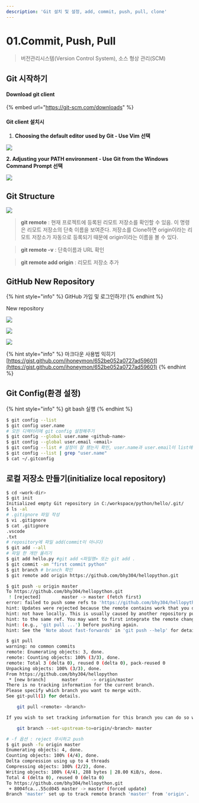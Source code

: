 ```yaml
---
description: 'Git 설치 및 설정, add, commit, push, pull, clone'
---
```


# 01.Commit, Push, Pull

> 버전관리시스템\(Version Control System\), 소스 형상 관리\(SCM\)

## Git 시작하기

#### Download git client

{% embed url="https://git-scm.com/downloads" %}

#### Git client 설치시 

1. **Choosing the default editor used by Git - Use Vim 선택**

![](./../../.gitbook/assets/image1.png)

**2. Adjusting your PATH environment - Use Git from the Windows Command Prompt 선택**

![](./../../.gitbook/assets/image2.png)

## Git Structure

![](./../../.gitbook/assets/git_structure.jpg)

> **git remote** : 현재 프로젝트에 등록된 리모트 저장소를 확인할 수 있음. 이 명령은 리모트 저장소의 단축 이름을 보여준다. 저장소를 Clone하면 origin이라는 리모트 저장소가 자동으로 등록되기 때문에 origin이라는 이름을 볼 수 있다.

> **git remote -v** : 단축이름과 URL 확인

> **git remote add origin** : 리모트 저장소 추가

## GitHub New Repository

{% hint style="info" %}
GitHub 가입 및 로그인하기!
{% endhint %}

New repository

![](./../../.gitbook/assets/image3.png)

![](./../../.gitbook/assets/image4.png)

![](./../../.gitbook/assets/image5.png)

{% hint style="info" %}
마크다운 사용법 익히기 [https://gist.github.com/ihoneymon/652be052a0727ad59601](https://gist.github.com/ihoneymon/652be052a0727ad59601)
{% endhint %}

## Git Config\(환경 설정\)

{% hint style="info" %}
git bash 실행
{% endhint %}

```bash
$ git config --list
$ git config user.name
# 모든 디렉터리에 git config 설정해주기
$ git config --global user.name <github-name>
$ git config --global user.email <email>
$ git config --list # 설정이 잘 됐는지 확인, user.name과 user.email이 list에 있으면 됨.
$ git config --list | grep "user.name"
$ cat ~/.gitconfig
```

## 로컬 저장소 만들기\(initialize local repository\)

```bash
$ cd <work-dir>
$ git init
Initialized empty Git repository in C:/workspace/python/hello/.git/
$ ls -al
# .gitignore 파일 작성
$ vi .gitignore
$ cat .gitignore
.vscode
.txt
# repository에 파일 add(commit이 아니다)
$ git add --all 
# 파일 한 개만 올리기
$ git add hello.py #git add <파일명> 또는 git add .
$ git commit -am "first commit python"
$ git branch # branch 확인
$ git remote add origin https://github.com/bhy304/hellopython.git
```

```bash
$ git push -u origin master
To https://github.com/bhy304/hellopython.git
 ! [rejected]        master -> master (fetch first)
error: failed to push some refs to 'https://github.com/bhy304/hellopython.git'
hint: Updates were rejected because the remote contains work that you do
hint: not have locally. This is usually caused by another repository pushing
hint: to the same ref. You may want to first integrate the remote changes
hint: (e.g., 'git pull ...') before pushing again.
hint: See the 'Note about fast-forwards' in 'git push --help' for details.
```

```bash
$ git pull
warning: no common commits
remote: Enumerating objects: 3, done.
remote: Counting objects: 100% (3/3), done.
remote: Total 3 (delta 0), reused 0 (delta 0), pack-reused 0
Unpacking objects: 100% (3/3), done.
From https://github.com/bhy304/hellopython
 * [new branch]      master     -> origin/master
There is no tracking information for the current branch.
Please specify which branch you want to merge with.
See git-pull(1) for details.

    git pull <remote> <branch>

If you wish to set tracking information for this branch you can do so with:

    git branch --set-upstream-to=origin/<branch> master
```

```bash
# -f 옵션 : reject 무시하고 push 
$ git push -fu origin master
Enumerating objects: 4, done.
Counting objects: 100% (4/4), done.
Delta compression using up to 4 threads
Compressing objects: 100% (2/2), done.
Writing objects: 100% (4/4), 288 bytes | 28.00 KiB/s, done.
Total 4 (delta 0), reused 0 (delta 0)
To https://github.com/bhy304/hellopython.git
 + 8004fca...55cd045 master -> master (forced update)
Branch 'master' set up to track remote branch 'master' from 'origin'.
```

